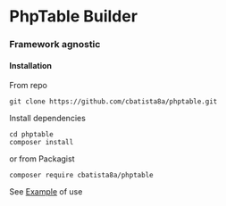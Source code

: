 # PhpTable Builder

### Framework agnostic


#### Installation

From repo

    git clone https://github.com/cbatista8a/phptable.git

Install dependencies

    cd phptable
    composer install

or from Packagist

    composer require cbatista8a/phptable
    
See [Example](example.php) of use